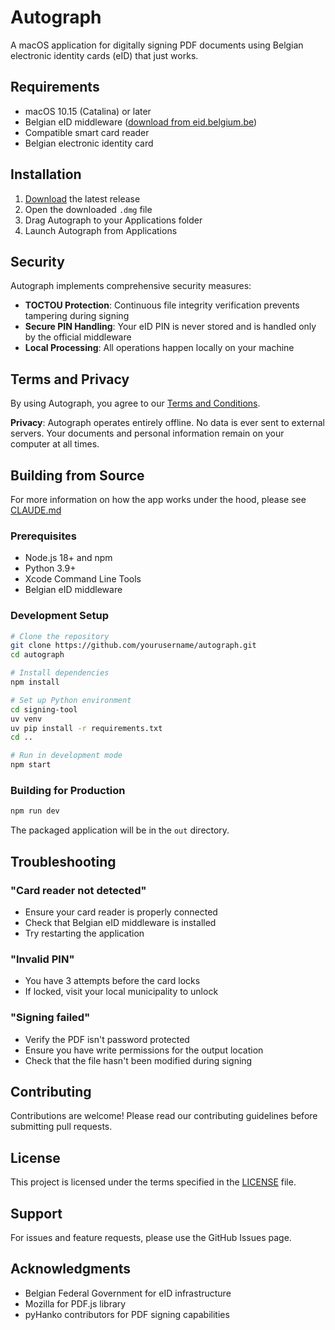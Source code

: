 # Autograph

A macOS application for digitally signing PDF documents using Belgian electronic identity cards (eID) that just works.

## Requirements

- macOS 10.15 (Catalina) or later
- Belgian eID middleware ([download from eid.belgium.be](https://eid.belgium.be))
- Compatible smart card reader
- Belgian electronic identity card

## Installation

1. [Download](https://werknaam.be/autograph) the latest release
2. Open the downloaded `.dmg` file
3. Drag Autograph to your Applications folder
4. Launch Autograph from Applications

## Security

Autograph implements comprehensive security measures:

- **TOCTOU Protection**: Continuous file integrity verification prevents tampering during signing
- **Secure PIN Handling**: Your eID PIN is never stored and is handled only by the official middleware
- **Local Processing**: All operations happen locally on your machine

## Terms and Privacy

By using Autograph, you agree to our [Terms and Conditions](TERMS.md).

**Privacy**: Autograph operates entirely offline. No data is ever sent to external servers. Your documents and personal information remain on your computer at all times.

## Building from Source

For more information on how the app works under the hood, please see [CLAUDE.md](CLAUDE.md)

### Prerequisites

- Node.js 18+ and npm
- Python 3.9+
- Xcode Command Line Tools
- Belgian eID middleware

### Development Setup

```bash
# Clone the repository
git clone https://github.com/yourusername/autograph.git
cd autograph

# Install dependencies
npm install

# Set up Python environment
cd signing-tool
uv venv
uv pip install -r requirements.txt
cd ..

# Run in development mode
npm start
```

### Building for Production

```bash
npm run dev
```

The packaged application will be in the `out` directory.

## Troubleshooting

### "Card reader not detected"
- Ensure your card reader is properly connected
- Check that Belgian eID middleware is installed
- Try restarting the application

### "Invalid PIN"
- You have 3 attempts before the card locks
- If locked, visit your local municipality to unlock

### "Signing failed"
- Verify the PDF isn't password protected
- Ensure you have write permissions for the output location
- Check that the file hasn't been modified during signing

## Contributing

Contributions are welcome! Please read our contributing guidelines before submitting pull requests.

## License

This project is licensed under the terms specified in the [LICENSE](LICENSE.md) file.

## Support

For issues and feature requests, please use the GitHub Issues page.

## Acknowledgments

- Belgian Federal Government for eID infrastructure
- Mozilla for PDF.js library
- pyHanko contributors for PDF signing capabilities